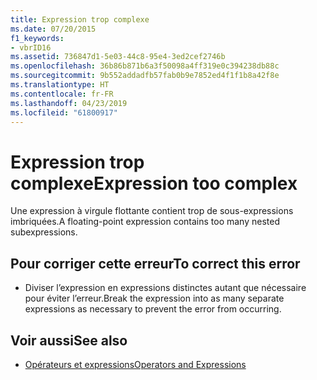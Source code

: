 ```yaml
---
title: Expression trop complexe
ms.date: 07/20/2015
f1_keywords:
- vbrID16
ms.assetid: 736847d1-5e03-44c8-95e4-3ed2cef2746b
ms.openlocfilehash: 36b86b871b6a3f50098a4ff319e0c394238db88c
ms.sourcegitcommit: 9b552addadfb57fab0b9e7852ed4f1f1b8a42f8e
ms.translationtype: HT
ms.contentlocale: fr-FR
ms.lasthandoff: 04/23/2019
ms.locfileid: "61800917"
---
```

# <a name="expression-too-complex"></a><span data-ttu-id="0a1f5-102">Expression trop complexe</span><span class="sxs-lookup"><span data-stu-id="0a1f5-102">Expression too complex</span></span>
<span data-ttu-id="0a1f5-103">Une expression à virgule flottante contient trop de sous-expressions imbriquées.</span><span class="sxs-lookup"><span data-stu-id="0a1f5-103">A floating-point expression contains too many nested subexpressions.</span></span>  
  
## <a name="to-correct-this-error"></a><span data-ttu-id="0a1f5-104">Pour corriger cette erreur</span><span class="sxs-lookup"><span data-stu-id="0a1f5-104">To correct this error</span></span>  
  
- <span data-ttu-id="0a1f5-105">Diviser l’expression en expressions distinctes autant que nécessaire pour éviter l’erreur.</span><span class="sxs-lookup"><span data-stu-id="0a1f5-105">Break the expression into as many separate expressions as necessary to prevent the error from occurring.</span></span>  
  
## <a name="see-also"></a><span data-ttu-id="0a1f5-106">Voir aussi</span><span class="sxs-lookup"><span data-stu-id="0a1f5-106">See also</span></span>

- [<span data-ttu-id="0a1f5-107">Opérateurs et expressions</span><span class="sxs-lookup"><span data-stu-id="0a1f5-107">Operators and Expressions</span></span>](../../../visual-basic/programming-guide/language-features/operators-and-expressions/index.md)
